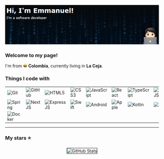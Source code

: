 <img alt="Header" src="./image.png" />
<h3>Welcome to my page!
</h3>
<p> I'm from <img src="./flag-for-colombia-svgrepo-com.svg" width="13"/> <b>Colombia</b>, currently living in <b>La Ceja</b>. </p>
<h3>Things I code with</h3>
<table>
  <tr>
    <td><img alt="Git" src="https://img.shields.io/badge/-Git-0D1117?style=flat-square&logo=git&logoColor=E85030" /></td>
    <td><img alt="GitHub" src="https://img.shields.io/badge/-github-0D1117?style=flat-square&logo=github&logoColor=ffffff" /></td>
    <td><img alt="HTML5" src="https://img.shields.io/badge/-HTML5-0D1117?style=flat-square&logo=html5&logoColor=f17901" /></td>
    <td><img alt="CSS3" src="https://img.shields.io/badge/-CSS3-0D1117?style=flat-square&logo=css3&logoColor=006FB4" /></td>
    <td><img alt="JavaScript" src="https://img.shields.io/badge/-JavaScript-0D1117?style=flat-square&logo=javascript&logoColor=EFD81C" /></td>
    <td><img alt="React" src="https://img.shields.io/badge/-React-0D1117?style=flat-square&logo=react&logoColor=00D8FB" /></td>
    <td><img alt="TypeScript" src="https://img.shields.io/badge/-TypeScript-0D1117?style=flat-square&logo=typescript&logoColor=0077C8" /></td>
    <td><img alt="NodeJS" src="https://img.shields.io/badge/-NodeJS-0D1117?style=flat-square&logo=Node.js&logoColor=88C100" /></td>
    <td><img alt="PHP" src="https://img.shields.io/badge/-PHP-0D1117?style=flat-square&logo=php&logoColor=4E5B91" /></td>
    <td><img alt="Python" src="https://img.shields.io/badge/-Python-0D1117?style=flat-square&logo=python&logoColor=7D94F5" /></td>
  </tr>
  <tr>
    <td><img alt="Spring" src="https://img.shields.io/badge/-Spring-0D1117?style=flat-square&logo=spring&logoColor=6BB03E" /></td>
    <td><img alt="NextJS" src="https://img.shields.io/badge/-NextJS-0D1117?style=flat-square&logo=Next.js&logoColor=ffffff" /></td>
    <td><img alt="ExpressJS" src="https://img.shields.io/badge/-ExpressJS-0D1117?style=flat-square&logo=express&logoColor=ffffff" /></td>
    <td><img alt="Swift" src="https://img.shields.io/badge/-Swift-0D1117?style=flat-square&logo=swift&logoColor=F29C39" /></td>
    <td><img alt="Android" src="https://img.shields.io/badge/-Android-0D1117?style=flat-square&logo=android&logoColor=97C900" /></td>
    <td><img alt="Apple" src="https://img.shields.io/badge/-Apple-0D1117?style=flat-square&logo=apple&logoColor=ffffff" /></td>
    <td><img alt="Kotlin" src="https://img.shields.io/badge/-Kotlin-0D1117?style=flat-square&logo=kotlin&logoColor=ffffff" /></td>
    <td><img alt="npm" src="https://img.shields.io/badge/-npm-0D1117?style=flat-square&logo=npm&logoColor=C50001" /></td>
    <td><img alt="yarn" src="https://img.shields.io/badge/-yarn-0D1117?style=flat-square&logo=yarn&logoColor=2B8CB8" /></td>
    <td><img alt="koa" src="https://img.shields.io/badge/-Koa-0D1117?style=flat-square&logo=koa&logoColor=ffffff" /></td>
  </tr>
  <tr>
    <td><img alt="Docker" src="https://img.shields.io/badge/-Docker-0D1117?style=flat-square&logo=docker&logoColor=2597EF" /></td>
  </tr>
</table>

<hr>
<h3>My stars ⭐</h3>
<center>
  <img class="github-stats" style="border:none;border:1px solid #0D1117;margin:0 44px;" src="https://github-readme-stats.vercel.app/api?username=emmanueldev79&show_icons=true&bg_color=0D1117&border=none" alt="GitHub Stats">
</center>
